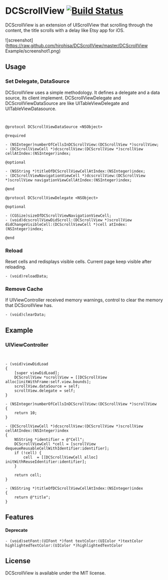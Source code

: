 DCScrollView [![Build Status](https://travis-ci.org/hirohisa/DCScrollView.png?branch=master)](https://travis-ci.org/hirohisa/DCScrollView)
==================

DCScrollView is an extension of UIScrollView that scrolling through the content, the title scrolls with a delay like Etsy app for iOS.

![screenshot](https://raw.github.com/hirohisa/DCScrollView/master/DCScrollView Example/screenshot1.png)


Usage
----------

### Set Delegate, DataSource

DCScrollView uses a simple methodology. It defines a delegate and a data source, its client implement.
DCScrollViewDelegate and DCScrollViewDataSource are like UITableViewDelegate and UITableViewDatasource.

```objc


@protocol DCScrollViewDataSource <NSObject>

@required

- (NSInteger)numberOfCellsInDCScrollView:(DCScrollView *)scrollView;
- (DCScrollViewCell *)dcscrollView:(DCScrollView *)scrollView cellAtIndex:(NSInteger)index;

@optional

- (NSString *)titleOfDCScrollViewCellAtIndex:(NSInteger)index;
- (DCScrollViewNavigationViewCell *)dcscrollView:(DCScrollView *)scrollView navigationViewCellAtIndex:(NSInteger)index;

@end

@protocol DCScrollViewDelegate <NSObject>

@optional

- (CGSize)sizeOfDCScrollViewNavigationViewCell;
- (void)dcscrollViewDidScroll:(DCScrollView *)scrollView didChangeVisibleCell:(DCScrollViewCell *)cell atIndex:(NSInteger)index;

@end

```

### Reload

Reset cells and redisplays visible cells. Current page keep visible after reloading.

```objc
- (void)reloadData;
```

### Remove Cache

If UIViewController received memory warnings, control to clear the memory that DCScrollView has.

```objc
- (void)clearData;
```

Example
----------

### UIViewController

```objc


- (void)viewDidLoad
{
    [super viewDidLoad];
    DCScrollView *scrollView = [[DCScrollView alloc]initWithFrame:self.view.bounds];
    scrollView.dataSource = self;
    scrollView.delegate = self;
}

- (NSInteger)numberOfCellsInDCScrollView:(DCScrollView *)scrollView
{
    return 10;
}

- (DCScrollViewCell *)dcscrollView:(DCScrollView *)scrollView cellAtIndex:(NSInteger)index
{
    NSString *identifier = @"Cell";
    DCScrollViewCell *cell = [scrollView dequeueReusableCellWithIdentifier:identifier];
    if (!cell) {
        cell  = [[DCScrollViewCell alloc] initWithReuseIdentifier:identifier];
    }

    return cell;
}

- (NSString *)titleOfDCScrollViewCellAtIndex:(NSInteger)index
{
    return @"title";
}

```


Features
----------

#### Deprecate

```objc
- (void)setFont:(UIFont *)font textColor:(UIColor *)textColor highlightedTextColor:(UIColor *)highlightedTextColor
```

## License

DCScrollView is available under the MIT license.
